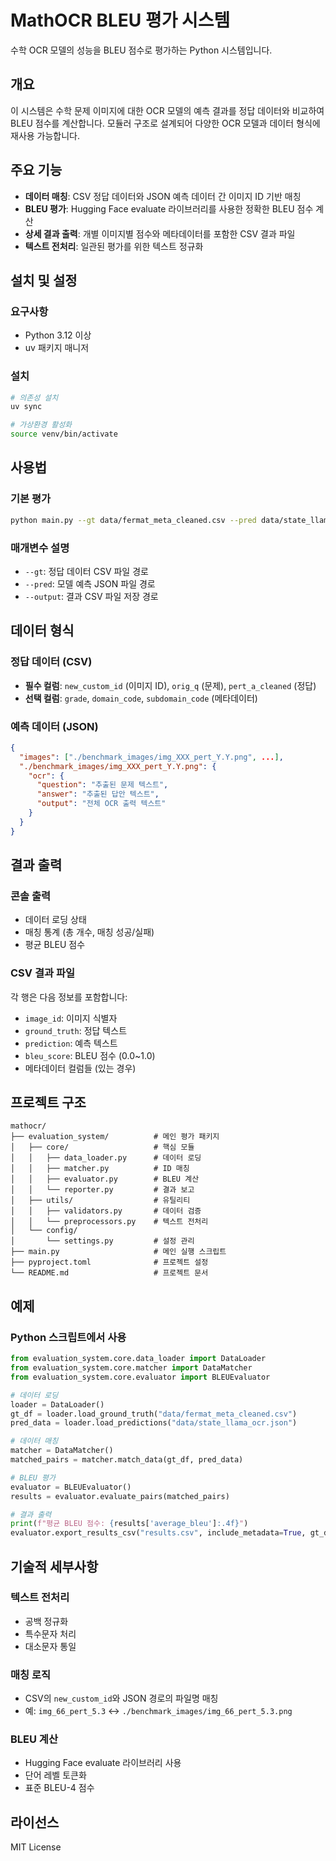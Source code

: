 # MathOCR BLEU 평가 시스템

수학 OCR 모델의 성능을 BLEU 점수로 평가하는 Python 시스템입니다.

## 개요

이 시스템은 수학 문제 이미지에 대한 OCR 모델의 예측 결과를 정답 데이터와 비교하여 BLEU 점수를 계산합니다. 모듈러 구조로 설계되어 다양한 OCR 모델과 데이터 형식에 재사용 가능합니다.

## 주요 기능

- **데이터 매칭**: CSV 정답 데이터와 JSON 예측 데이터 간 이미지 ID 기반 매칭
- **BLEU 평가**: Hugging Face evaluate 라이브러리를 사용한 정확한 BLEU 점수 계산
- **상세 결과 출력**: 개별 이미지별 점수와 메타데이터를 포함한 CSV 결과 파일
- **텍스트 전처리**: 일관된 평가를 위한 텍스트 정규화

## 설치 및 설정

### 요구사항
- Python 3.12 이상
- uv 패키지 매니저

### 설치
```bash
# 의존성 설치
uv sync

# 가상환경 활성화
source venv/bin/activate
```

## 사용법

### 기본 평가
```bash
python main.py --gt data/fermat_meta_cleaned.csv --pred data/state_llama_ocr.json --output results.csv
```

### 매개변수 설명
- `--gt`: 정답 데이터 CSV 파일 경로
- `--pred`: 모델 예측 JSON 파일 경로  
- `--output`: 결과 CSV 파일 저장 경로

## 데이터 형식

### 정답 데이터 (CSV)
- **필수 컬럼**: `new_custom_id` (이미지 ID), `orig_q` (문제), `pert_a_cleaned` (정답)
- **선택 컬럼**: `grade`, `domain_code`, `subdomain_code` (메타데이터)

### 예측 데이터 (JSON)
```json
{
  "images": ["./benchmark_images/img_XXX_pert_Y.Y.png", ...],
  "./benchmark_images/img_XXX_pert_Y.Y.png": {
    "ocr": {
      "question": "추출된 문제 텍스트",
      "answer": "추출된 답안 텍스트", 
      "output": "전체 OCR 출력 텍스트"
    }
  }
}
```

## 결과 출력

### 콘솔 출력
- 데이터 로딩 상태
- 매칭 통계 (총 개수, 매칭 성공/실패)
- 평균 BLEU 점수

### CSV 결과 파일
각 행은 다음 정보를 포함합니다:
- `image_id`: 이미지 식별자
- `ground_truth`: 정답 텍스트
- `prediction`: 예측 텍스트
- `bleu_score`: BLEU 점수 (0.0~1.0)
- 메타데이터 컬럼들 (있는 경우)

## 프로젝트 구조

```
mathocr/
├── evaluation_system/          # 메인 평가 패키지
│   ├── core/                   # 핵심 모듈
│   │   ├── data_loader.py      # 데이터 로딩
│   │   ├── matcher.py          # ID 매칭
│   │   ├── evaluator.py        # BLEU 계산
│   │   └── reporter.py         # 결과 보고
│   ├── utils/                  # 유틸리티
│   │   ├── validators.py       # 데이터 검증
│   │   └── preprocessors.py    # 텍스트 전처리
│   └── config/
│       └── settings.py         # 설정 관리
├── main.py                     # 메인 실행 스크립트
├── pyproject.toml              # 프로젝트 설정
└── README.md                   # 프로젝트 문서
```

## 예제

### Python 스크립트에서 사용
```python
from evaluation_system.core.data_loader import DataLoader
from evaluation_system.core.matcher import DataMatcher
from evaluation_system.core.evaluator import BLEUEvaluator

# 데이터 로딩
loader = DataLoader()
gt_df = loader.load_ground_truth("data/fermat_meta_cleaned.csv")
pred_data = loader.load_predictions("data/state_llama_ocr.json")

# 데이터 매칭
matcher = DataMatcher()
matched_pairs = matcher.match_data(gt_df, pred_data)

# BLEU 평가
evaluator = BLEUEvaluator()
results = evaluator.evaluate_pairs(matched_pairs)

# 결과 출력
print(f"평균 BLEU 점수: {results['average_bleu']:.4f}")
evaluator.export_results_csv("results.csv", include_metadata=True, gt_df=gt_df)
```

## 기술적 세부사항

### 텍스트 전처리
- 공백 정규화
- 특수문자 처리
- 대소문자 통일

### 매칭 로직
- CSV의 `new_custom_id`와 JSON 경로의 파일명 매칭
- 예: `img_66_pert_5.3` ↔ `./benchmark_images/img_66_pert_5.3.png`

### BLEU 계산
- Hugging Face evaluate 라이브러리 사용
- 단어 레벨 토큰화
- 표준 BLEU-4 점수

## 라이선스

MIT License